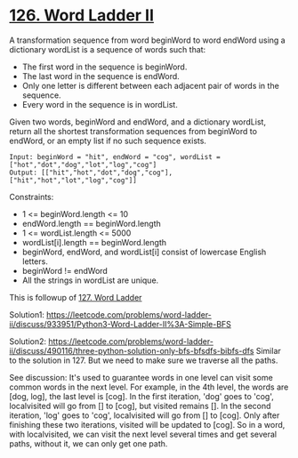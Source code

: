 # [126. Word Ladder II](https://leetcode.com/problems/word-ladder-ii/)

A transformation sequence from word beginWord to word endWord using a dictionary wordList is a sequence of words such that:

- The first word in the sequence is beginWord.
- The last word in the sequence is endWord.
- Only one letter is different between each adjacent pair of words in the sequence.
- Every word in the sequence is in wordList.

Given two words, beginWord and endWord, and a dictionary wordList, return all the shortest transformation sequences from beginWord to endWord, or an empty list if no such sequence exists.

```
Input: beginWord = "hit", endWord = "cog", wordList = ["hot","dot","dog","lot","log","cog"]
Output: [["hit","hot","dot","dog","cog"],["hit","hot","lot","log","cog"]]
```

Constraints:

- 1 <= beginWord.length <= 10
- endWord.length == beginWord.length
- 1 <= wordList.length <= 5000
- wordList[i].length == beginWord.length
- beginWord, endWord, and wordList[i] consist of lowercase English letters.
- beginWord != endWord
- All the strings in wordList are unique.

This is followup of [127. Word Ladder](https://leetcode.com/problems/word-ladder/)

Solution1: https://leetcode.com/problems/word-ladder-ii/discuss/933951/Python3-Word-Ladder-II%3A-Simple-BFS

Solution2: https://leetcode.com/problems/word-ladder-ii/discuss/490116/three-python-solution-only-bfs-bfsdfs-bibfs-dfs Similar to the solution in 127. But we need to make sure we traverse all the paths.

See discussion: It's used to guarantee words in one level can visit some common words in the next level. For example, in the 4th level, the words are [dog, log], the last level is [cog]. In the first iteration, 'dog' goes to 'cog', localvisited will go from [] to [cog], but visited remains []. In the second iteration, 'log' goes to 'cog', localvisited will go from [] to [cog]. Only after finishing these two iterations, visited will be updated to [cog]. So in a word, with localvisited, we can visit the next level several times and get several paths, without it, we can only get one path.

